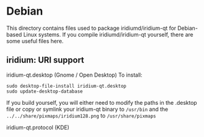 
Debian
====================
This directory contains files used to package iridiumd/iridium-qt
for Debian-based Linux systems. If you compile iridiumd/iridium-qt yourself, there are some useful files here.

## iridium: URI support ##


iridium-qt.desktop  (Gnome / Open Desktop)
To install:

	sudo desktop-file-install iridium-qt.desktop
	sudo update-desktop-database

If you build yourself, you will either need to modify the paths in
the .desktop file or copy or symlink your iridium-qt binary to `/usr/bin`
and the `../../share/pixmaps/iridium128.png` to `/usr/share/pixmaps`

iridium-qt.protocol (KDE)


